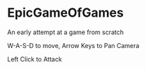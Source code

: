 # EpicGameOfGames
An early attempt at a game from scratch


W-A-S-D to move, Arrow Keys to Pan Camera

Left Click to Attack


